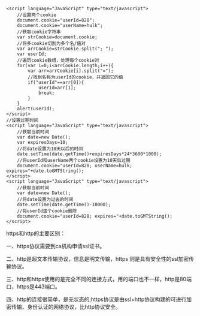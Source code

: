 ```
<script language="JavaScript" type="text/javascript"> 
    //设置两个cookie 
    document.cookie="userId=828"; 
    document.cookie="userName=hulk"; 
    //获取cookie字符串 
    var strCookie=document.cookie; 
    //将多cookie切割为多个名/值对 
    var arrCookie=strCookie.split("; "); 
    var userId; 
    //遍历cookie数组，处理每个cookie对 
    for(var i=0;i<arrCookie.length;i++){ 
        var arr=arrCookie[i].split("="); 
        //找到名称为userId的cookie，并返回它的值 
        if("userId"==arr[0]){ 
            userId=arr[1]; 
            break; 
        } 
    } 
    alert(userId); 
</script>
//设置过期时间
<script language="JavaScript" type="text/javascript"> 
    //获取当前时间 
    var date=new Date(); 
    var expiresDays=10; 
    //将date设置为10天以后的时间 
    date.setTime(date.getTime()+expiresDays*24*3600*1000); 
    //将userId和userName两个cookie设置为10天后过期 
    document.cookie="userId=828; userName=hulk; expires="+date.toGMTString(); 
</script>
<script language="JavaScript" type="text/javascript"> 
    //获取当前时间 
    var date=new Date(); 
    //将date设置为过去的时间 
    date.setTime(date.getTime()-10000); 
    //将userId这个cookie删除 
    document.cookie="userId=828; expires="+date.toGMTString(); 
</script>
```

https和http的主要区别：

一、https协议需要到ca机构申请ssl证书。

二、http是超文本传输协议，信息是明文传输，https 则是具有安全性的ssl加密传输协议。

三、http和https使用的是完全不同的连接方式，用的端口也不一样，http是80端口，https是443端口。

四、http的连接很简单，是无状态的;https协议是由ssl+http协议构建的可进行加密传输、身份认证的网络协议，比http协议安全。

